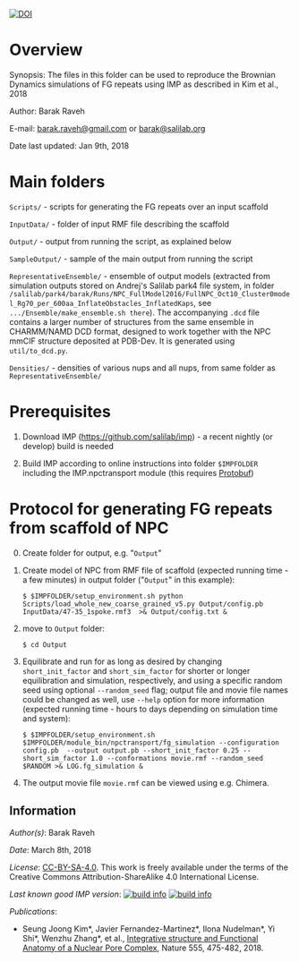 [![DOI](https://zenodo.org/badge/DOI/10.5281/zenodo.1194533.svg)](https://doi.org/10.5281/zenodo.1194533)

Overview
========
Synopsis: The files in this folder can be used to reproduce the Brownian Dynamics simulations of FG repeats using IMP
          as described in Kim et al., 2018

Author: Barak Raveh

E-mail: barak.raveh@gmail.com or barak@salilab.org

Date last updated: Jan 9th, 2018

Main folders
============
`Scripts/` - scripts for generating the FG repeats over an input scaffold

`InputData/` - folder of input RMF file describing the scaffold

`Output/` - output from running the script, as explained below

`SampleOutput/` - sample of the main output from running the script

`RepresentativeEnsemble/` - ensemble of output models (extracted from simulation outputs stored on Andrej's Salilab park4 file system, in folder `/salilab/park4/barak/Runs/NPC_FullModel2016/FullNPC_Oct10_Cluster0model_Rg70_per_600aa_InflateObstacles_InflatedKaps`, see `.../Ensemble/make_ensemble.sh there`). The accompanying `.dcd` file contains a larger number of structures from the same ensemble in CHARMM/NAMD DCD format, designed to work together with the NPC mmCIF structure deposited at PDB-Dev. It is generated using `util/to_dcd.py`.

`Densities/` - densities of various nups and all nups, from same folder as `RepresentativeEnsemble/`

Prerequisites
=============
1) Download IMP (https://github.com/salilab/imp) - a recent nightly (or develop)
build is needed

2) Build IMP according to online instructions into folder `$IMPFOLDER` including
the IMP.npctransport module (this requires [Protobuf](https://github.com/google/protobuf))

Protocol for generating FG repeats from scaffold of NPC
=======================================================
0) Create folder for output, e.g. "`Output`"

1) Create model of NPC from RMF file of scaffold (expected running time - a few minutes) in output folder ("`Output`" in this example):

    `$ $IMPFOLDER/setup_environment.sh python Scripts/load_whole_new_coarse_grained_v5.py Output/config.pb InputData/47-35_1spoke.rmf3  >& Output/config.txt &`


2) move to `Output` folder:

    `$ cd Output`


3) Equilibrate and run for as long as desired by changing `short_init_factor` and `short_sim_factor` for shorter or longer equilibration and simulation, respectively, and using a specific random seed using optional `--random_seed` flag; output file and movie file names could be changed as well, use `--help` option for more information (expected running time - hours to days depending on simulation time and system):

    `$ $IMPFOLDER/setup_environment.sh $IMPFOLDER/module_bin/npctransport/fg_simulation --configuration config.pb  --output output.pb --short_init_factor 0.25 --short_sim_factor 1.0 --conformations movie.rmf --random_seed $RANDOM >& LOG.fg_simulation &`


4) The output movie file `movie.rmf` can be viewed using e.g. Chimera.

## Information

_Author(s)_: Barak Raveh

_Date_: March 8th, 2018

_License_: [CC-BY-SA-4.0](https://creativecommons.org/licenses/by-sa/4.0/legalcode).
This work is freely available under the terms of the Creative Commons
Attribution-ShareAlike 4.0 International License.

_Last known good IMP version_: [![build info](https://integrativemodeling.org/systems/?sysstat=29&branch=master)](https://integrativemodeling.org/systems/) [![build info](https://integrativemodeling.org/systems/?sysstat=29&branch=develop)](https://integrativemodeling.org/systems/)

_Publications_:
- Seung Joong Kim\*, Javier Fernandez-Martinez\*, Ilona Nudelman\*, Yi Shi\*, Wenzhu Zhang\*, et al., [Integrative structure and Functional Anatomy of a Nuclear Pore Complex](https://www.nature.com/articles/nature26003), Nature 555, 475-482, 2018.
